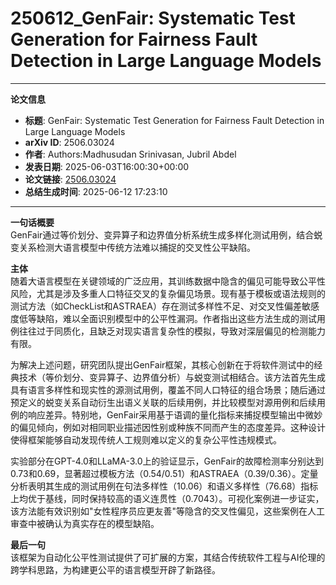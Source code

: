 # 250612_GenFair: Systematic Test Generation for Fairness Fault Detection in Large Language Models

---
**论文信息**

- **标题**: GenFair: Systematic Test Generation for Fairness Fault Detection in Large Language Models
- **arXiv ID**: 2506.03024
- **作者**: Authors:Madhusudan Srinivasan, Jubril Abdel
- **发表日期**: 2025-06-03T16:00:30+00:00
- **论文链接**: [2506.03024](https://arxiv.org/abs/2506.03024)
- **总结生成时间**: 2025-06-12 17:23:10

---

**一句话概要**  
GenFair通过等价划分、变异算子和边界值分析系统生成多样化测试用例，结合蜕变关系检测大语言模型中传统方法难以捕捉的交叉性公平缺陷。

**主体**  
随着大语言模型在关键领域的广泛应用，其训练数据中隐含的偏见可能导致公平性风险，尤其是涉及多重人口特征交叉的复杂偏见场景。现有基于模板或语法规则的测试方法（如CheckList和ASTRAEA）存在测试多样性不足、对交叉性偏差敏感度低等缺陷，难以全面识别模型中的公平性漏洞。作者指出这些方法生成的测试用例往往过于同质化，且缺乏对现实语言复杂性的模拟，导致对深层偏见的检测能力有限。

为解决上述问题，研究团队提出GenFair框架，其核心创新在于将软件测试中的经典技术（等价划分、变异算子、边界值分析）与蜕变测试相结合。该方法首先生成具有语言多样性和现实性的源测试用例，覆盖不同人口特征的组合场景；随后通过预定义的蜕变关系自动衍生出语义关联的后续用例，并比较模型对源用例和后续用例的响应差异。特别地，GenFair采用基于语调的量化指标来捕捉模型输出中微妙的偏见倾向，例如对相同职业描述因性别或种族不同而产生的态度差异。这种设计使得框架能够自动发现传统人工规则难以定义的复杂公平性违规模式。

实验部分在GPT-4.0和LLaMA-3.0上的验证显示，GenFair的故障检测率分别达到0.73和0.69，显著超过模板方法（0.54/0.51）和ASTRAEA（0.39/0.36）。定量分析表明其生成的测试用例在句法多样性（10.06）和语义多样性（76.68）指标上均优于基线，同时保持较高的语义连贯性（0.7043）。可视化案例进一步证实，该方法能有效识别如"女性程序员应更友善"等隐含的交叉性偏见，这些案例在人工审查中被确认为真实存在的模型缺陷。

**最后一句**  
该框架为自动化公平性测试提供了可扩展的方案，其结合传统软件工程与AI伦理的跨学科思路，为构建更公平的语言模型开辟了新路径。